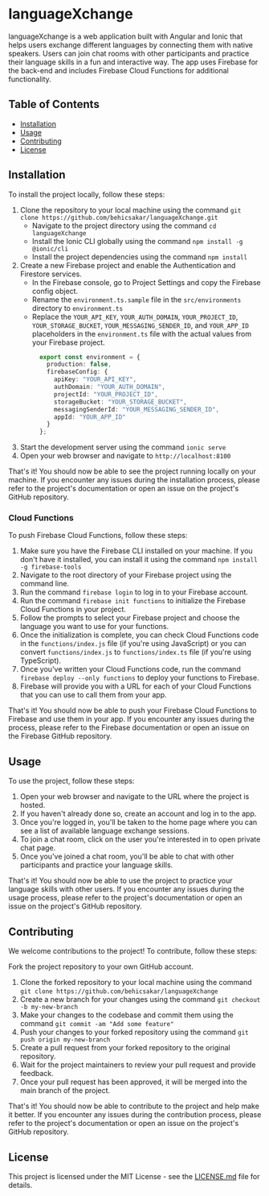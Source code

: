 # languageXchange

languageXchange is a web application built with Angular and Ionic that helps users exchange different languages by connecting them with native speakers. Users can join chat rooms with other participants and practice their language skills in a fun and interactive way. The app uses Firebase for the back-end and includes Firebase Cloud Functions for additional functionality.

## Table of Contents

- [Installation](#installation)
- [Usage](#usage)
- [Contributing](#contributing)
- [License](#license)

## Installation

To install the project locally, follow these steps:

1. Clone the repository to your local machine using the command ``git clone https://github.com/behicsakar/languageXchange.git``
    - Navigate to the project directory using the command ``cd languageXchange``
    - Install the Ionic CLI globally using the command ``npm install -g @ionic/cli``
    - Install the project dependencies using the command ``npm install``
2. Create a new Firebase project and enable the Authentication and Firestore services.
    - In the Firebase console, go to Project Settings and copy the Firebase config object.
    - Rename the ``environment.ts.sample`` file in the ``src/environments`` directory to ``environment.ts``
    - Replace the ``YOUR_API_KEY``, ``YOUR_AUTH_DOMAIN``, ``YOUR_PROJECT_ID``, ``YOUR_STORAGE_BUCKET``, ``YOUR_MESSAGING_SENDER_ID``, and ``YOUR_APP_ID`` placeholders in the ``environment.ts`` file with the actual values from your Firebase project.
      ``` typescript
        export const environment = {
          production: false,
          firebaseConfig: {
            apiKey: "YOUR_API_KEY",
            authDomain: "YOUR_AUTH_DOMAIN",
            projectId: "YOUR_PROJECT_ID",
            storageBucket: "YOUR_STORAGE_BUCKET",
            messagingSenderId: "YOUR_MESSAGING_SENDER_ID",
            appId: "YOUR_APP_ID"
          }
        };
      ```
3. Start the development server using the command ``ionic serve``
4. Open your web browser and navigate to ``http://localhost:8100``

That's it! You should now be able to see the project running locally on your machine. If you encounter any issues during the installation process, please refer to the project's documentation or open an issue on the project's GitHub repository.

### Cloud Functions

To push Firebase Cloud Functions, follow these steps:

1. Make sure you have the Firebase CLI installed on your machine. If you don't have it installed, you can install it using the command ``npm install -g firebase-tools``
2. Navigate to the root directory of your Firebase project using the command line.
3. Run the command ``firebase login`` to log in to your Firebase account.
4. Run the command ``firebase init functions`` to initialize the Firebase Cloud Functions in your project.
5. Follow the prompts to select your Firebase project and choose the language you want to use for your functions.
6. Once the initialization is complete, you can check Cloud Functions code in the ``functions/index.js`` file (if you're using JavaScript) or you can convert ``functions/index.js`` to ``functions/index.ts`` file (if you're using TypeScript).
7. Once you've written your Cloud Functions code, run the command ``firebase deploy --only functions`` to deploy your functions to Firebase.
8. Firebase will provide you with a URL for each of your Cloud Functions that you can use to call them from your app.

That's it! You should now be able to push your Firebase Cloud Functions to Firebase and use them in your app. If you encounter any issues during the process, please refer to the Firebase documentation or open an issue on the Firebase GitHub repository.

## Usage

To use the project, follow these steps:

1. Open your web browser and navigate to the URL where the project is hosted.
2. If you haven't already done so, create an account and log in to the app.
3. Once you're logged in, you'll be taken to the home page where you can see a list of available language exchange sessions.
4. To join a chat room, click on the user you're interested in to open private chat page.
5. Once you've joined a chat room, you'll be able to chat with other participants and practice your language skills.

That's it! You should now be able to use the project to practice your language skills with other users. If you encounter any issues during the usage process, please refer to the project's documentation or open an issue on the project's GitHub repository.

## Contributing

We welcome contributions to the project! To contribute, follow these steps:

Fork the project repository to your own GitHub account.

1. Clone the forked repository to your local machine using the command ``git clone https://github.com/behicsakar/languageXchange``
2. Create a new branch for your changes using the command ``git checkout -b my-new-branch``
3. Make your changes to the codebase and commit them using the command ``git commit -am "Add some feature"``
4. Push your changes to your forked repository using the command ``git push origin my-new-branch``
5. Create a pull request from your forked repository to the original repository.
6. Wait for the project maintainers to review your pull request and provide feedback.
7. Once your pull request has been approved, it will be merged into the main branch of the project.

That's it! You should now be able to contribute to the project and help make it better. If you encounter any issues during the contribution process, please refer to the project's documentation or open an issue on the project's GitHub repository.

## License

This project is licensed under the MIT License - see the [LICENSE.md](LICENSE.md) file for details.